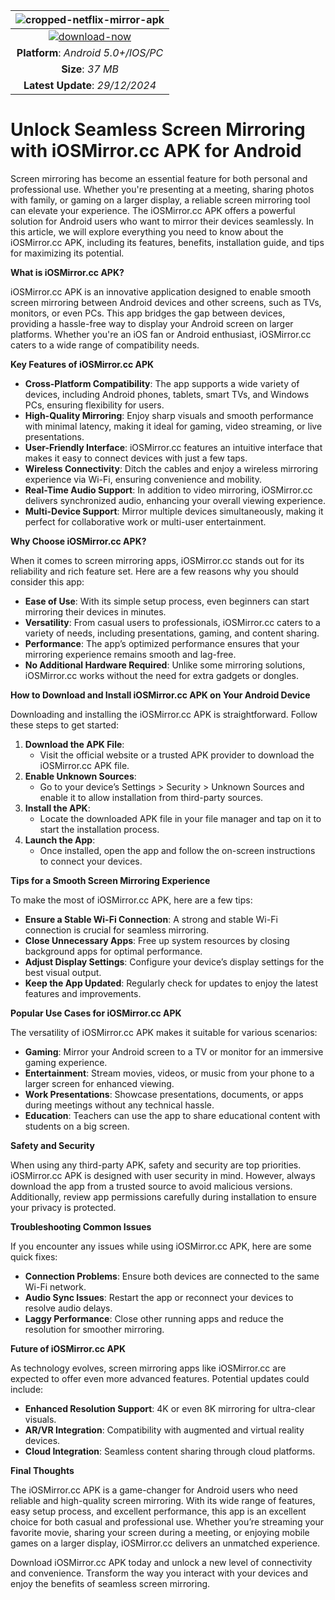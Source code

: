 |![cropped-netflix-mirror-apk](https://github.com/user-attachments/assets/de2898bc-5af4-4c36-b12d-b24a4a554f0b) |
|:-------------------------------------------------:|
[![download-now](https://github.com/user-attachments/assets/22657e67-9d2d-46af-a41a-5d365d2ddc1f)](https://bom.so/WDTpOk)  |
| **Platform**: *Android 5.0+/IOS/PC*                      | **Version**: *7.6*    |
| **Size**: *37 MB*                                | ⭐️⭐️⭐️⭐️⭐️ (5/5) |
| **Latest Update**: *29/12/2024*                      | **Category** : *Entertainment* |

# Unlock Seamless Screen Mirroring with iOSMirror.cc APK for Android

Screen mirroring has become an essential feature for both personal and professional use. Whether you're presenting at a meeting, sharing photos with family, or gaming on a larger display, a reliable screen mirroring tool can elevate your experience. The iOSMirror.cc APK offers a powerful solution for Android users who want to mirror their devices seamlessly. In this article, we will explore everything you need to know about the iOSMirror.cc APK, including its features, benefits, installation guide, and tips for maximizing its potential.

**What is iOSMirror.cc APK?**

iOSMirror.cc APK is an innovative application designed to enable smooth screen mirroring between Android devices and other screens, such as TVs, monitors, or even PCs. This app bridges the gap between devices, providing a hassle-free way to display your Android screen on larger platforms. Whether you're an iOS fan or Android enthusiast, iOSMirror.cc caters to a wide range of compatibility needs.

**Key Features of iOSMirror.cc APK**

- **Cross-Platform Compatibility**: The app supports a wide variety of devices, including Android phones, tablets, smart TVs, and Windows PCs, ensuring flexibility for users.
- **High-Quality Mirroring**: Enjoy sharp visuals and smooth performance with minimal latency, making it ideal for gaming, video streaming, or live presentations.
- **User-Friendly Interface**: iOSMirror.cc features an intuitive interface that makes it easy to connect devices with just a few taps.
- **Wireless Connectivity**: Ditch the cables and enjoy a wireless mirroring experience via Wi-Fi, ensuring convenience and mobility.
- **Real-Time Audio Support**: In addition to video mirroring, iOSMirror.cc delivers synchronized audio, enhancing your overall viewing experience.
- **Multi-Device Support**: Mirror multiple devices simultaneously, making it perfect for collaborative work or multi-user entertainment.

**Why Choose iOSMirror.cc APK?**

When it comes to screen mirroring apps, iOSMirror.cc stands out for its reliability and rich feature set. Here are a few reasons why you should consider this app:

- **Ease of Use**: With its simple setup process, even beginners can start mirroring their devices in minutes.
- **Versatility**: From casual users to professionals, iOSMirror.cc caters to a variety of needs, including presentations, gaming, and content sharing.
- **Performance**: The app’s optimized performance ensures that your mirroring experience remains smooth and lag-free.
- **No Additional Hardware Required**: Unlike some mirroring solutions, iOSMirror.cc works without the need for extra gadgets or dongles.

**How to Download and Install iOSMirror.cc APK on Your Android Device**

Downloading and installing the iOSMirror.cc APK is straightforward. Follow these steps to get started:

1. **Download the APK File**:
   - Visit the official website or a trusted APK provider to download the iOSMirror.cc APK file.
2. **Enable Unknown Sources**:
   - Go to your device’s Settings > Security > Unknown Sources and enable it to allow installation from third-party sources.
3. **Install the APK**:
   - Locate the downloaded APK file in your file manager and tap on it to start the installation process.
4. **Launch the App**:
   - Once installed, open the app and follow the on-screen instructions to connect your devices.

**Tips for a Smooth Screen Mirroring Experience**

To make the most of iOSMirror.cc APK, here are a few tips:

- **Ensure a Stable Wi-Fi Connection**: A strong and stable Wi-Fi connection is crucial for seamless mirroring.
- **Close Unnecessary Apps**: Free up system resources by closing background apps for optimal performance.
- **Adjust Display Settings**: Configure your device’s display settings for the best visual output.
- **Keep the App Updated**: Regularly check for updates to enjoy the latest features and improvements.

**Popular Use Cases for iOSMirror.cc APK**

The versatility of iOSMirror.cc APK makes it suitable for various scenarios:

- **Gaming**: Mirror your Android screen to a TV or monitor for an immersive gaming experience.
- **Entertainment**: Stream movies, videos, or music from your phone to a larger screen for enhanced viewing.
- **Work Presentations**: Showcase presentations, documents, or apps during meetings without any technical hassle.
- **Education**: Teachers can use the app to share educational content with students on a big screen.

**Safety and Security**

When using any third-party APK, safety and security are top priorities. iOSMirror.cc APK is designed with user security in mind. However, always download the app from a trusted source to avoid malicious versions. Additionally, review app permissions carefully during installation to ensure your privacy is protected.

**Troubleshooting Common Issues**

If you encounter any issues while using iOSMirror.cc APK, here are some quick fixes:

- **Connection Problems**: Ensure both devices are connected to the same Wi-Fi network.
- **Audio Sync Issues**: Restart the app or reconnect your devices to resolve audio delays.
- **Laggy Performance**: Close other running apps and reduce the resolution for smoother mirroring.

**Future of iOSMirror.cc APK**

As technology evolves, screen mirroring apps like iOSMirror.cc are expected to offer even more advanced features. Potential updates could include:

- **Enhanced Resolution Support**: 4K or even 8K mirroring for ultra-clear visuals.
- **AR/VR Integration**: Compatibility with augmented and virtual reality devices.
- **Cloud Integration**: Seamless content sharing through cloud platforms.

**Final Thoughts**

The iOSMirror.cc APK is a game-changer for Android users who need reliable and high-quality screen mirroring. With its wide range of features, easy setup process, and excellent performance, this app is an excellent choice for both casual and professional use. Whether you’re streaming your favorite movie, sharing your screen during a meeting, or enjoying mobile games on a larger display, iOSMirror.cc delivers an unmatched experience.

Download iOSMirror.cc APK today and unlock a new level of connectivity and convenience. Transform the way you interact with your devices and enjoy the benefits of seamless screen mirroring.


